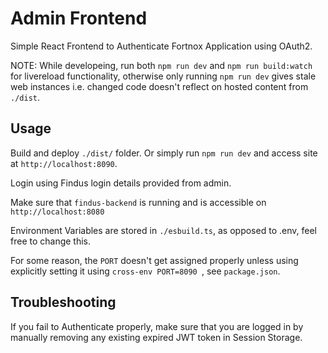 # Admin Frontend

Simple React Frontend to Authenticate Fortnox Application using OAuth2.

NOTE: While developeing, run both `npm run dev` and `npm run build:watch` for livereload functionality, otherwise only running `npm run dev` gives stale web instances i.e. changed code doesn't reflect on hosted content from `./dist`.

## Usage

Build and deploy `./dist/` folder.
Or simply run `npm run dev` and access site at `http://localhost:8090`.

Login using Findus login details provided from admin.


Make sure that `findus-backend` is running and is accessible on `http://localhost:8080`

Environment Variables are stored in `./esbuild.ts`, as opposed to .env, feel free to change this.

For some reason, the `PORT` doesn't get assigned properly unless using explicitly setting it using `cross-env PORT=8090 `, see `package.json`.



 

## Troubleshooting

If you fail to Authenticate properly, make sure that you are logged in by manually removing any existing expired JWT token in Session Storage.